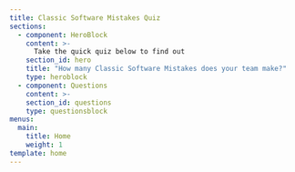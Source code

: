 ```yaml
---
title: Classic Software Mistakes Quiz
sections:
  - component: HeroBlock
    content: >-
      Take the quick quiz below to find out
    section_id: hero
    title: "How many Classic Software Mistakes does your team make?"
    type: heroblock
  - component: Questions
    content: >-
    section_id: questions
    type: questionsblock
menus:
  main:
    title: Home
    weight: 1
template: home
---
```

